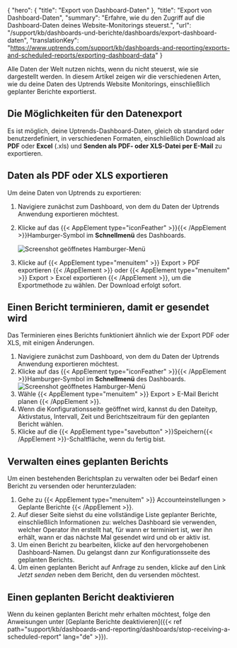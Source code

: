 {
  "hero": {
    "title": "Export von Dashboard-Daten"
  },
  "title": "Export von Dashboard-Daten",
  "summary": "Erfahre, wie du den Zugriff auf die Dashboard-Daten deines Website-Monitorings steuerst.",
  "url": "/support/kb/dashboards-und-berichte/dashboards/export-dashboard-daten",
  "translationKey": "https://www.uptrends.com/support/kb/dashboards-and-reporting/exports-and-scheduled-reports/exporting-dashboard-data"
}

Alle Daten der Welt nutzen nichts, wenn du nicht steuerst, wie sie dargestellt werden. In diesem Artikel zeigen wir die verschiedenen Arten, wie du deine Daten des Uptrends Website Monitorings, einschließlich geplanter Berichte exportierst.

## Die Möglichkeiten für den Datenexport

Es ist möglich, deine Uptrends-Dashboard-Daten, gleich ob standard oder benutzerdefiniert, in verschiedenen Formaten, einschließlich Download als **PDF** oder **Excel** (.xls) und **Senden als PDF- oder XLS-Datei per E-Mail** zu exportieren.

## Daten als PDF oder XLS exportieren

Um deine Daten von Uptrends zu exportieren:

1. Navigiere zunächst zum Dashboard, von dem du Daten der Uptrends Anwendung exportieren möchtest.
2. Klicke auf das {{< AppElement type="iconFeather" >}}{{< /AppElement >}}Hamburger-Symbol im **Schnellmenü** des Dashboards.

   ![Screenshot geöffnetes Hamburger-Menü](/img/content/scr_hamburger-menu-opened.min.png)

3. Klicke auf {{< AppElement type="menuitem" >}} Export > PDF exportieren {{< /AppElement >}} oder {{< AppElement type="menuitem" >}} Export > Excel exportieren {{< /AppElement >}}, um die Exportmethode zu wählen. Der Download erfolgt sofort.

## Einen Bericht terminieren, damit er gesendet wird

Das Terminieren eines Berichts funktioniert ähnlich wie der Export PDF oder XLS, mit einigen Änderungen.

1. Navigiere zunächst zum Dashboard, von dem du Daten der Uptrends Anwendung exportieren möchtest.
2. Klicke auf das {{< AppElement type="iconFeather" >}}{{< /AppElement >}}Hamburger-Symbol im **Schnellmenü** des Dashboards.
![Screenshot geöffnetes Hamburger-Menü](/img/content/scr_hamburger-menu-opened.min.png)
3. Wähle {{< AppElement type="menuitem" >}} Export > E-Mail Bericht planen {{< /AppElement >}}.
4. Wenn die Konfigurationsseite geöffnet wird, kannst du den Dateityp, Aktivstatus, Intervall, Zeit und Berichtszeitraum für den geplanten Bericht wählen.
5. Klicke auf die {{< AppElement type="savebutton" >}}Speichern{{< /AppElement >}}-Schaltfläche, wenn du fertig bist.

## Verwalten eines geplanten Berichts

Um einen bestehenden Berichtsplan zu verwalten oder bei Bedarf einen Bericht zu versenden oder herunterzuladen:

1. Gehe zu {{< AppElement type="menuitem" >}} Accounteinstellungen > Geplante Berichte {{< /AppElement >}}.
2. Auf dieser Seite siehst du eine vollständige Liste geplanter Berichte, einschließlich Informationen zu: welches Dashboard sie verwenden, welcher Operator ihn erstellt hat, für wann er terminiert ist, wer ihn erhält, wann er das nächste Mal gesendet wird und ob er aktiv ist.
3. Um einen Bericht zu bearbeiten, klicke auf den hervorgehobenen Dashboard-Namen. Du gelangst dann zur Konfigurationsseite des geplanten Berichts.
4. Um einen geplanten Bericht auf Anfrage zu senden, klicke auf den Link *Jetzt senden* neben dem Bericht, den du versenden möchtest.

## Einen geplanten Bericht deaktivieren

Wenn du keinen geplanten Bericht mehr erhalten möchtest, folge den Anweisungen unter [Geplante Berichte deaktivieren]({{< ref path="support/kb/dashboards-and-reporting/dashboards/stop-receiving-a-scheduled-report" lang="de" >}}).
